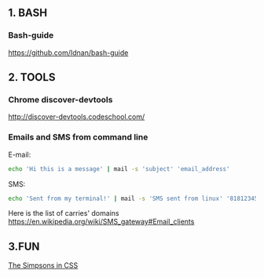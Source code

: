 ## 1. BASH

### Bash-guide
https://github.com/Idnan/bash-guide

## 2. TOOLS

### Chrome discover-devtools
http://discover-devtools.codeschool.com/

### Emails and SMS from command line
E-mail:
```bash
echo 'Hi this is a message' | mail -s 'subject' 'email_address'
```
SMS:
```bash
echo 'Sent from my terminal!' | mail -s 'SMS sent from linux' '81812345678@vtext.com'
```
Here is the list of carries' domains
https://en.wikipedia.org/wiki/SMS_gateway#Email_clients


## 3.FUN

[The Simpsons in CSS](http://pattle.github.io/simpsons-in-css/)
